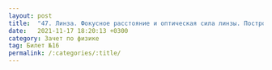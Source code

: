 ```yaml
---
layout: post
title:  "47. Линза. Фокусное расстояние и оптическая сила линзы. Построение изображений в линзах. Глаз как оптическая система"
date:   2021-11-17 18:20:13 +0300
category: Зачет по физике 
tag: Билет №16
permalink: /:categories/:title/
---
```

